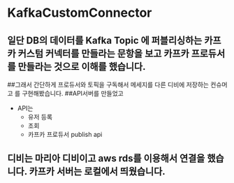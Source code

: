 # KafkaCustomConnector


## 일단 DB의 데이터를 Kafka  Topic 에 퍼블리싱하는 카프카 커스텀 커넥터를 만들라는 문항을 보고 카프카 프로듀서를 만들라는 것으로 이해를 했습니다.
##그래서 간단하게 프로듀서와 토픽을 구독해서 메세지를 다른 디비에 저장하는 컨슈머고 를 구현해봤습니다.
##API서버를 만들었고 
- API는 
    - 유저 등록 
    - 조회
    - 카프카 프로듀서 publish api 

## 디비는 마리아 디비이고 aws rds를 이용해서 연결을 했습니다. 카프카 서버는 로컬에서 띄웠습니다.
